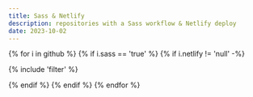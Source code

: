 ```yaml
---
title: Sass & Netlify
description: repositories with a Sass workflow & Netlify deploy
date: 2023-10-02
---
```

{% for i in github %}
{% if i.sass == 'true' %} 
{% if i.netlify != 'null' -%}

{% include 'filter' %}

{% endif %}
{% endif %}
{% endfor %}